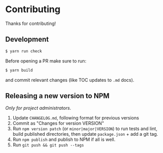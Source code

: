 Contributing
============

Thanks for contributing!

## Development

```sh
$ yarn run check
```

Before opening a PR make sure to run:

```sh
$ yarn build
```

and commit relevant changes (like TOC updates to `.md` docs).

## Releasing a new version to NPM

_Only for project administrators_.

1. Update `CHANGELOG.md`, following format for previous versions
2. Commit as "Changes for version VERSION"
3. Run `npm version patch` (or `minor|major|VERSION`) to run tests and lint,
   build published directories, then update `package.json` + add a git tag.
4. Run `npm publish` and publish to NPM if all is well.
5. Run `git push && git push --tags`

